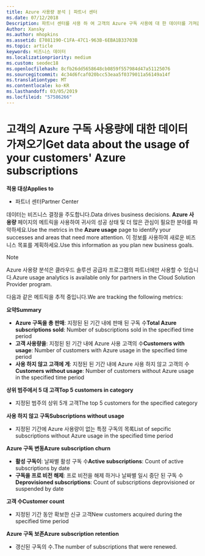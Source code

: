 ```yaml
---
title: Azure 사용량 분석 | 파트너 센터
ms.date: 07/12/2018
Description: 파트너 센터를 사용 하 여 고객의 Azure 구독 사용에 대 한 데이터를 가져옵니다.
Author: Xansky
ms.author: mhopkins
ms.assetid: E7081190-C1FA-47C1-963B-6EBA1B33703B
ms.topic: article
keywords: 비즈니스 데이터
ms.localizationpriority: medium
ms.custom: seodec18
ms.openlocfilehash: 8cfb26dd5658648cb0859f557984d47a51125076
ms.sourcegitcommit: 4c34d6fcaf020bcc53eaa5f0379011a56149a14f
ms.translationtype: MT
ms.contentlocale: ko-KR
ms.lasthandoff: 03/05/2019
ms.locfileid: "57586266"
---
```

# <a name="get-data-about-the-usage-of-your-customers-azure-subscriptions"></a><span data-ttu-id="d1698-104">고객의 Azure 구독 사용량에 대한 데이터 가져오기</span><span class="sxs-lookup"><span data-stu-id="d1698-104">Get data about the usage of your customers' Azure subscriptions</span></span> 

<span data-ttu-id="d1698-105">**적용 대상**</span><span class="sxs-lookup"><span data-stu-id="d1698-105">**Applies to**</span></span>
- <span data-ttu-id="d1698-106">파트너 센터</span><span class="sxs-lookup"><span data-stu-id="d1698-106">Partner Center</span></span>

<span data-ttu-id="d1698-107">데이터는 비즈니스 결정을 주도합니다.</span><span class="sxs-lookup"><span data-stu-id="d1698-107">Data drives business decisions.</span></span> <span data-ttu-id="d1698-108">**Azure 사용량** 페이지의 메트릭을 사용하여 귀사의 성공 상태 및 더 많은 관심이 필요한 분야를 파악하세요.</span><span class="sxs-lookup"><span data-stu-id="d1698-108">Use the metrics in the **Azure usage** page to identify your successes and areas that need more attention.</span></span> <span data-ttu-id="d1698-109">이 정보를 사용하여 새로운 비즈니스 목표를 계획하세요.</span><span class="sxs-lookup"><span data-stu-id="d1698-109">Use this information as you plan new business goals.</span></span>

> [!NOTE]
> <span data-ttu-id="d1698-110">Azure 사용량 분석은 클라우드 솔루션 공급자 프로그램의 파트너에만 사용할 수 있습니다.</span><span class="sxs-lookup"><span data-stu-id="d1698-110">Azure usage  analytics is available only for partners in the Cloud Solution Provider program.</span></span>

<span data-ttu-id="d1698-111">다음과 같은 메트릭을 추적 중입니다.</span><span class="sxs-lookup"><span data-stu-id="d1698-111">We are tracking the following metrics:</span></span>

<span data-ttu-id="d1698-112">**요약**</span><span class="sxs-lookup"><span data-stu-id="d1698-112">**Summary**</span></span>  
 - <span data-ttu-id="d1698-113">**Azure 구독을 총 판매**: 지정된 된 기간 내에 판매 된 구독 수</span><span class="sxs-lookup"><span data-stu-id="d1698-113">**Total Azure subscriptions sold**: Number of subscriptions sold in the specified time period</span></span>  
 - <span data-ttu-id="d1698-114">**고객 사용량을**: 지정된 된 기간 내에 Azure 사용 고객의 수</span><span class="sxs-lookup"><span data-stu-id="d1698-114">**Customers with usage**: Number of customers with Azure usage in the specified time period</span></span>  
 - <span data-ttu-id="d1698-115">**사용 하지 않고 고객에 게**: 지정된 된 기간 내에 Azure 사용 하지 않고 고객의 수</span><span class="sxs-lookup"><span data-stu-id="d1698-115">**Customers without usage**: Number of customers without Azure usage in the specified time period</span></span>  

<span data-ttu-id="d1698-116">**상위 범주에서 5 대 고객**</span><span class="sxs-lookup"><span data-stu-id="d1698-116">**Top 5 customers in category**</span></span>  
 -  <span data-ttu-id="d1698-117">지정된 범주의 상위 5개 고객</span><span class="sxs-lookup"><span data-stu-id="d1698-117">The top 5 customers for the specified category</span></span>  

<span data-ttu-id="d1698-118">**사용 하지 않고 구독**</span><span class="sxs-lookup"><span data-stu-id="d1698-118">**Subscriptions without usage**</span></span>  
 -  <span data-ttu-id="d1698-119">지정된 기간에 Azure 사용량이 없는 특정 구독의 목록</span><span class="sxs-lookup"><span data-stu-id="d1698-119">List of sepcific subscriptions without Azure usage in the specified time period</span></span>  

<span data-ttu-id="d1698-120">**Azure 구독 변동**</span><span class="sxs-lookup"><span data-stu-id="d1698-120">**Azure subscription churn**</span></span>  
 - <span data-ttu-id="d1698-121">**활성 구독이**: 날짜별 활성 구독 수</span><span class="sxs-lookup"><span data-stu-id="d1698-121">**Active subscriptions**: Count of active subscriptions by date</span></span>  
 - <span data-ttu-id="d1698-122">**구독을 프로 비전 해제**: 프로 비전을 해제 하거나 날짜별 일시 중단 된 구독 수</span><span class="sxs-lookup"><span data-stu-id="d1698-122">**Deprovisioned subscriptions**: Count of subscriptions deprovisioned or suspended by date</span></span>  

<span data-ttu-id="d1698-123">**고객 수**</span><span class="sxs-lookup"><span data-stu-id="d1698-123">**Customer count**</span></span>
 - <span data-ttu-id="d1698-124">지정된 기간 동안 확보한 신규 고객</span><span class="sxs-lookup"><span data-stu-id="d1698-124">New customers acquired during the specified time period</span></span>  

<span data-ttu-id="d1698-125">**Azure 구독 보존**</span><span class="sxs-lookup"><span data-stu-id="d1698-125">**Azure subscription retention**</span></span>  
 - <span data-ttu-id="d1698-126">갱신된 구독의 수.</span><span class="sxs-lookup"><span data-stu-id="d1698-126">The number of subscriptions that were renewed.</span></span>   
  